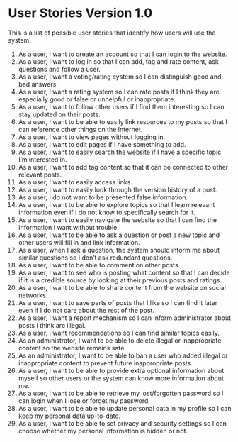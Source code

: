 # User Stories Version 1.0 #

This is a list of possible user stories that identify how users will use the system.

  1. As a user, I want to create an account so that I can login to the website.
  1. As a user, I want to log in so that I can add, tag and rate content, ask questions and follow a user.
  1. As a user, I want a voting/rating system so I can distinguish good and bad answers.
  1. As a user, I want a rating system so I can rate posts if I think they are especially good or false or unhelpful or inappropriate.
  1. As a user, I want to follow other users if I find them interesting so I can stay updated on their posts.
  1. As a user, I want to be able to easily link resources to my posts so that I can reference other things on the Internet.
  1. As a user, I want to view pages without logging in.
  1. As a user, I want to edit pages if I have something to add.
  1. As a user, I want to easily search the website if I have a specific topic I’m interested in.
  1. As a user, I want to add tag content so that it can be connected to other relevant posts.
  1. As a user, I want to easily access links.
  1. As a user, I want to easily look through the version history of a post.
  1. As a user, I do not want to be presented false information.
  1. As a user, I want to be able to explore topics so that I learn relevant information even if I do not know to specifically search for it.
  1. As a user, I want to easily navigate the website so that I can find the information I want without trouble.
  1. As a user, I want to be able to ask a question or post a new topic and other users will fill in and link information.
  1. As a user, when I ask a question, the system should inform me about similar questions so I don’t ask redundant questions.
  1. As a user, I want to be able to comment on other posts.
  1. As a user, I want to see who is posting what content so that I can decide if it is a credible source by looking at their previous posts and ratings.
  1. As a user, I want to be able to share content from the website on social networks.
  1. As a user, I want to save parts of posts that I like so I can find it later even if I do not care about the rest of the post.
  1. As a user, I want a report mechanism so I can inform administrator about posts I think are illegal.
  1. As a user, I want recommendations so I can find similar topics easily.
  1. As an administrator, I want to be able to delete illegal or inappropriate content so the website remains safe.
  1. As an administrator, I want to be able to ban a user who added illegal or inappropriate content to prevent future inappropriate posts.
  1. As a user, I want to be able to provide extra optional information about myself so other users or the system can know more information about me.
  1. As a user, I want to be able to retrieve my lost/forgotten password so I can login when I lose or forget my password.
  1. As a user, I want to be able to update personal data in my profile so I can keep my personal data up-to-date.
  1. As a user, I want to be able to set privacy and security settings so I can choose whether my personal information is hidden or not.